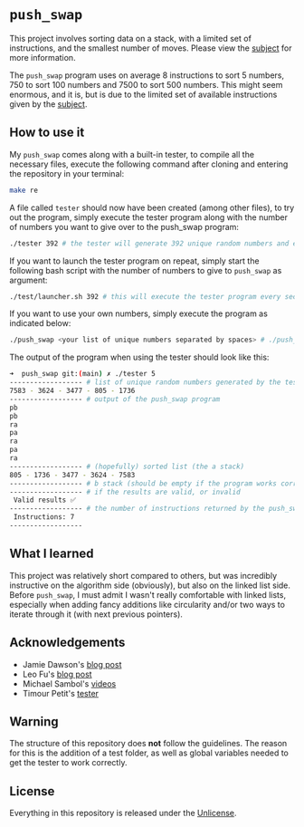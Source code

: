 # ```push_swap```
This project involves sorting data on a stack, with a limited set of instructions, and the smallest number of moves. Please view the [subject](https://github.com/maxdesalle/42/blob/main/push_swap/en.subject.pdf) for more information.

The ```push_swap``` program uses on average 8 instructions to sort 5 numbers, 750 to sort 100 numbers and 7500 to sort 500 numbers. This might seem enormous, and it is, but is due to the limited set of available instructions given by the [subject](https://github.com/maxdesalle/42/blob/main/push_swap/en.subject.pdf).

## How to use it
My ```push_swap``` comes along with a built-in tester, to compile all the necessary files, execute the following command after cloning and entering the repository in your terminal:

```bash
make re
```

A file called ```tester``` should now have been created (among other files), to try out the program, simply execute the tester program along with the number of numbers you want to give over to the push_swap program:

```bash
./tester 392 # the tester will generate 392 unique random numbers and execute the push_swap program with them
```

If you want to launch the tester program on repeat, simply start the following bash script with the number of numbers to give to ```push_swap``` as argument:

```bash
./test/launcher.sh 392 # this will execute the tester program every second
```

If you want to use your own numbers, simply execute the program as indicated below:

```bash
./push_swap <your list of unique numbers separated by spaces> # ./push_swap 30 60 2 849 303 3
```

The output of the program when using the tester should look like this:

```bash
➜  push_swap git:(main) ✗ ./tester 5
------------------ # list of unique random numbers generated by the tester
7583 - 3624 - 3477 - 805 - 1736
------------------ # output of the push_swap program 
pb
pb
ra
pa
ra
pa
ra
------------------ # (hopefully) sorted list (the a stack)
805 - 1736 - 3477 - 3624 - 7583
------------------ # b stack (should be empty if the program works correctly)
------------------ # if the results are valid, or invalid
 Valid results ✅
------------------ # the number of instructions returned by the push_swap program
 Instructions: 7
------------------
```

## What I learned
This project was relatively short compared to others, but was incredibly instructive on the algorithm side (obviously), but also on the linked list side. Before ```push_swap```, I must admit I wasn't really comfortable with linked lists, especially when adding fancy additions like circularity and/or two ways to iterate through it (with next previous pointers).

## Acknowledgements
- Jamie Dawson's [blog post](https://medium.com/@jamierobertdawson/push-swap-the-least-amount-of-moves-with-two-stacks-d1e76a71789a)
- Leo Fu's [blog post](https://medium.com/nerd-for-tech/push-swap-tutorial-fa746e6aba1e)
- Michael Sambol's [videos](https://www.youtube.com/user/mikeysambol)
- Timour Petit's [tester](https://github.com/TimourP/Cursus19/tree/main/push_swap/push_swap_tester)

## Warning
The structure of this repository does **not** follow the guidelines.
The reason for this is the addition of a test folder, as well as global variables needed to get the tester to work correctly.

## License
Everything in this repository is released under the [Unlicense](https://github.com/maxdesalle/42/blob/main/LICENSE).

